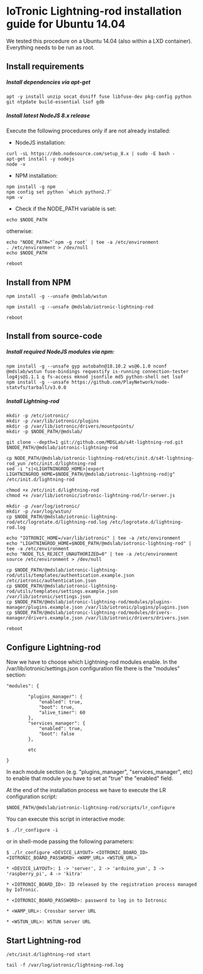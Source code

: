 # IoTronic Lightning-rod installation guide for Ubuntu 14.04

We tested this procedure on a Ubuntu 14.04 (also within a LXD container). Everything needs to be run as root.

## Install requirements
##### Install dependencies via apt-get
```
apt -y install unzip socat dsniff fuse libfuse-dev pkg-config python git ntpdate build-essential lsof gdb
```

##### Install latest NodeJS 8.x release
Execute the following procedures only if are not already installed:

- NodeJS installation:
```
curl -sL https://deb.nodesource.com/setup_8.x | sudo -E bash -
apt-get install -y nodejs
node -v
```
- NPM installation:
```
npm install -g npm
npm config set python `which python2.7`
npm -v
```
- Check if the NODE_PATH variable is set:
```
echo $NODE_PATH
```

otherwise:
```
echo "NODE_PATH="`npm -g root` | tee -a /etc/environment
. /etc/environment > /dev/null
echo $NODE_PATH

reboot
```

## Install from NPM
```
npm install -g --unsafe @mdslab/wstun

npm install -g --unsafe @mdslab/iotronic-lightning-rod

reboot

```


## Install from source-code

##### Install required NodeJS modules via npm:
```
npm install -g --unsafe gyp autobahn@18.10.2 ws@6.1.0 nconf @mdslab/wstun fuse-bindings requestify is-running connection-tester log4js@1.1.1 q fs-access mknod jsonfile md5 python-shell net lsof
npm install -g --unsafe https://github.com/PlayNetwork/node-statvfs/tarball/v3.0.0
```


##### Install Lightning-rod
```
mkdir -p /etc/iotronic/
mkdir -p /var/lib/iotronic/plugins
mkdir -p /var/lib/iotronic/drivers/mountpoints/
mkdir -p $NODE_PATH/@mdslab/

git clone --depth=1 git://github.com/MDSLab/s4t-lightning-rod.git $NODE_PATH/@mdslab/iotronic-lightning-rod

cp NODE_PATH/@mdslab/iotronic-lightning-rod/etc/init.d/s4t-lightning-rod_yun /etc/init.d/lightning-rod
sed -i "s|<LIGHTNINGROD_HOME>|export LIGHTNINGROD_HOME=$NODE_PATH/@mdslab/iotronic-lightning-rod|g" /etc/init.d/lightning-rod

chmod +x /etc/init.d/lightning-rod
chmod +x /var/lib/iotronic/iotronic-lightning-rod/lr-server.js

mkdir -p /var/log/iotronic/
mkdir -p /var/log/wstun/
cp $NODE_PATH/@mdslab/iotronic-lightning-rod/etc/logrotate.d/lightning-rod.log /etc/logrotate.d/lightning-rod.log

echo "IOTRONIC_HOME=/var/lib/iotronic" | tee -a /etc/environment
echo "LIGHTNINGROD_HOME=$NODE_PATH/@mdslab/iotronic-lightning-rod" | tee -a /etc/environment
echo "NODE_TLS_REJECT_UNAUTHORIZED=0" | tee -a /etc/environment
source /etc/environment > /dev/null

cp $NODE_PATH/@mdslab/iotronic-lightning-rod/utils/templates/authentication.example.json /etc/iotronic/authentication.json
cp $NODE_PATH/@mdslab/iotronic-lightning-rod/utils/templates/settings.example.json /var/lib/iotronic/settings.json
cp $NODE_PATH/@mdslab/iotronic-lightning-rod/modules/plugins-manager/plugins.example.json /var/lib/iotronic/plugins/plugins.json
cp $NODE_PATH/@mdslab/iotronic-lightning-rod/modules/drivers-manager/drivers.example.json /var/lib/iotronic/drivers/drivers.json

reboot
```


## Configure Lightning-rod
Now we have to choose which Lightning-rod modules enable. In the /var/lib/iotronic/settings.json configuration file there is the "modules" section:
```
"modules": {

        "plugins_manager": {
            "enabled": true,
            "boot": true,
            "alive_timer": 60
        },
        "services_manager": {
            "enabled": true,
            "boot": false
        },

        etc

}
```

In each module section (e.g. "plugins_manager", "services_manager", etc) to enable that module you have to set at "true" the "enabled" field.

At the end of the installation process we have to execute the LR configuration script:
```
$NODE_PATH/@mdslab/iotronic-lightning-rod/scripts/lr_configure
```
You can execute this script in interactive mode:
```
$ ./lr_configure -i
```

or in shell-mode passing the following parameters:
```
$ ./lr_configure <DEVICE_LAYOUT> <IOTRONIC_BOARD_ID> <IOTRONIC_BOARD_PASSWORD> <WAMP_URL> <WSTUN_URL>

* <DEVICE_LAYOUT>: 1 -> 'server', 2 -> 'arduino_yun', 3 -> 'raspberry_pi', 4 -> 'kitra'

* <IOTRONIC_BOARD_ID>: ID released by the registration process managed by IoTronic.

* <IOTRONIC_BOARD_PASSWORD>: password to log in to Iotronic

* <WAMP_URL>: Crossbar server URL

* <WSTUN_URL>: WSTUN server URL
```


## Start Lightning-rod
```
/etc/init.d/lightning-rod start

tail -f /var/log/iotronic/lightning-rod.log
```